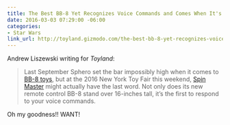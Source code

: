 ```yaml
---
title: The Best BB-8 Yet Recognizes Voice Commands and Comes When It's Called
date: 2016-03-03 07:29:00 -06:00
categories:
- Star Wars
link_url: http://toyland.gizmodo.com/the-best-bb-8-yet-recognizes-voice-commands-and-comes-w-1758410074
---
```


Andrew Liszewski writing for *Toyland*:

> Last September Sphero set the bar impossibly high when it comes to [BB-8 toys](http://toyland.gizmodo.com/sphero-bb-8-review-this-is-the-coolest-star-wars-toy-e-1727067215), but at the 2016 New York Toy Fair this weekend, [Spin Master](http://www.spinmaster.com/) might actually have the last word. Not only does its new remote control BB-8 stand over 16-inches tall, it’s the first to respond to your voice commands.

Oh my goodness!! WANT!
